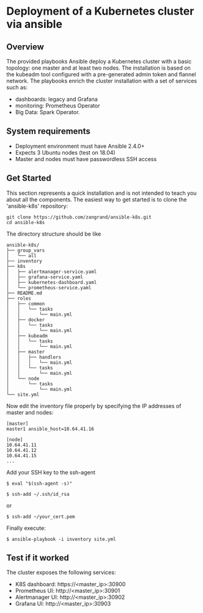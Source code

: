 # Deployment of a Kubernetes cluster via ansible

## Overview
The provided playbooks Ansible deploy a Kubernetes cluster with a basic topology: one master and at least two nodes.
The installation is based on the kubeadm tool configured with a pre-generated admin token and flannel network.
The playbooks enrich the cluster installation with a set of services such as:
- dashboards: legacy and Grafana
- monitoring: Prometheus Operator
- Big Data: Spark Operator.

## System requirements
- Deployment environment must have Ansible 2.4.0+
- Expects 3 Ubuntu nodes (test on 18.04)
- Master and nodes must have passwordless SSH access

## Get Started
This section represents a quick installation and is not intended to teach you about all the components. The easiest way to get started is to clone the 'ansible-k8s' repository:

```
git clone https://github.com/zangrand/ansible-k8s.git
cd ansible-k8s
```

The directory structure should be like

```
ansible-k8s/
├── group_vars
│   └── all
├── inventory
├── k8s
│   ├── alertmanager-service.yaml
│   ├── grafana-service.yaml
│   ├── kubernetes-dashboard.yaml
│   └── prometheus-service.yaml
├── README.md
├── roles
│   ├── common
│   │   └── tasks
│   │       └── main.yml
│   ├── docker
│   │   └── tasks
│   │       └── main.yml
│   ├── kubeadm
│   │   └── tasks
│   │       └── main.yml
│   ├── master
│   │   ├── handlers
│   │   │   └── main.yml
│   │   └── tasks
│   │       └── main.yml
│   └── node
│       └── tasks
│           └── main.yml
└── site.yml
```

Now edit the inventory file properly by specifying the IP addresses of master and nodes:

```
[master]
master1 ansible_host=10.64.41.16

[node]
10.64.41.11
10.64.41.12
10.64.41.15
...
```

Add your SSH key to the ssh-agent

```
$ eval "$(ssh-agent -s)"

$ ssh-add ~/.ssh/id_rsa
```
or
```
$ ssh-add ~/your_cert.pem
```

Finally execute:

```
$ ansible-playbook -i inventory site.yml
```

## Test if it worked
The cluster exposes the following services:
- K8S dashboard: https://<master_ip>:30900
- Prometheus UI: http://<master_ip>:30901
- Alertmanager UI: http://<master_ip>:30902
- Grafana UI: http://<master_ip>:30903

